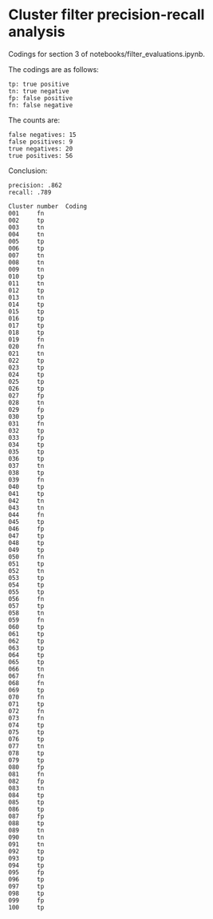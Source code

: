 Cluster filter precision-recall analysis
========================================

Codings for section 3 of notebooks/filter_evaluations.ipynb.

The codings are as follows:
```
tp: true positive
tn: true negative
fp: false positive
fn: false negative
```

The counts are:
```
false negatives: 15
false positives: 9
true negatives: 20
true positives: 56
```

Conclusion:
```
precision: .862
recall: .789
```

```
Cluster number	Coding
001		fn
002		tp
003		tn
004		tn
005		tp
006		tp
007		tn
008		tn
009		tn
010		tp
011		tn
012		tp
013		tn
014		tp
015		tp
016		tp
017		tp
018		tp
019		fn
020		fn
021		tn
022		tp
023		tp
024		tp
025		tp
026		tp
027		fp
028		tn
029		fp
030		tp
031		fn
032		tp
033		fp
034		tp
035		tp
036		tp
037		tn
038		tp
039		fn
040		tp
041		tp
042		tn
043		tn
044		fn
045		tp
046		fp
047		tp
048		tp
049		tp
050		fn
051		tp
052		tn
053		tp
054		tp
055		tp
056		fn
057		tp
058		tn
059		fn
060		tp
061		tp
062		tp
063		tp
064		tp
065		tp
066		tn
067		fn
068		fn
069		tp
070		fn
071		tp
072		fn
073		fn
074		tp
075		tp
076		tp
077		tn
078		tp
079		tp
080		fp
081		fn
082		fp
083		tn
084		tp
085		tp
086		tp
087		fp
088		tp
089		tn
090		tn
091		tn
092		tp
093		tp
094		tp
095		fp
096		tp
097		tp
098		tp
099		fp
100		tp
```
